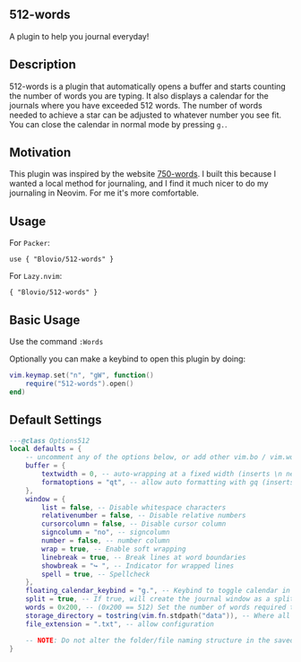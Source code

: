 ## 512-words
A plugin to help you journal everyday!

## Description
512-words is a plugin that automatically opens a buffer and starts counting the number of words you
are typing. It also displays a calendar for the journals where you have exceeded 512 words. The
number of words needed to achieve a star can be adjusted to whatever number you see fit. You can
close the calendar in normal mode by pressing `g.`. 

## Motivation
This plugin was inspired by the website [750-words](https://750words.com). I built this because I
wanted a local method for journaling, and I find it much nicer to do my journaling in Neovim. For me
it's more comfortable. 

## Usage
For `Packer`:
```
use { "Blovio/512-words" }
```

For `Lazy.nvim`:
```
{ "Blovio/512-words" }
```

## Basic Usage

Use the command `:Words`

Optionally you can make a keybind to open this plugin by doing:

```lua
vim.keymap.set("n", "gW", function()
    require("512-words").open()
end)
```

## Default Settings
```lua
---@class Options512
local defaults = {
	-- uncomment any of the options below, or add other vim.bo / vim.wo options you want to apply
	buffer = {
		textwidth = 0, -- auto-wrapping at a fixed width (inserts \n newlines)
		formatoptions = "qt", -- allow auto formatting with gq (inserts \n newlines), auto wrap if textwidth is > 0
	},
	window = {
		list = false, -- Disable whitespace characters
		relativenumber = false, -- Disable relative numbers
		cursorcolumn = false, -- Disable cursor column
		signcolumn = "no", -- signcolumn
		number = false, -- number column
		wrap = true, -- Enable soft wrapping
		linebreak = true, -- Break lines at word boundaries
		showbreak = "↪ ", -- Indicator for wrapped lines
		spell = true, -- Spellcheck
	},
	floating_calendar_keybind = "g.", -- Keybind to toggle calendar in normal mode.
	split = true, -- If true, will create the journal window as a split, false creates a new buffer window
	words = 0x200, -- (0x200 == 512) Set the number of words required to get a star ⭐
	storage_directory = tostring(vim.fn.stdpath("data")), -- Where all your files are saved, if you change the default "~" will be expanded for you.
	file_extension = ".txt", -- allow configuration

	-- NOTE: Do not alter the folder/file naming structure in the saved directory. The files are read to determine stars.
}
```
